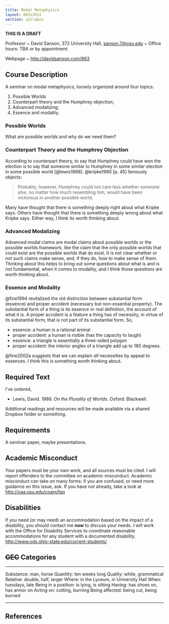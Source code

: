 ```yaml
---
title: Modal Metaphysics
layout: 863s2012
section: syllabus
---
```


**THIS IS A DRAFT**

Professor
  ~ David Sanson, 372 University Hall, <sanson.7@osu.edu>
  ~ Office hours: TBA or by appointment

Webpage
  ~ <http://davidsanson.com/863>

Course Description
------------------

A seminar on modal metaphysics, loosely organized around four topics:

1.  Possible Worlds
2.  Counterpart theory and the Humphrey objection;
3.  Advanced modalizing;
4.  Essence and modality.

### Possible Worlds

What are possible worlds and why do we need them? 

### Counterpart Theory and the Humphrey Objection

According to counterpart theory, to say that Humphrey could have won the
election is to say that someone similar to Humphrey in some similar
election in some possible world [@lewis1968]. @kripke1980 [p. 45]
famously objects:

> Probably, however, Humphrey could not care less whether someone
> *else*, no matter how much resembling him, would have been victorious
> in another possible world.

Many have thought that there is something deeply right about what Kripke
says. Others have thought that there is something deeply wrong about
what Kripke says. Either way, I think its worth thinking about.

### Advanced Modalizing

Advanced modal claims are modal claims about possible worlds or the
possible worlds framework, like the claim that the only possible worlds
that could exist are the possible worlds that do exist. It is not clear
whether or not such claims make sense, and, if they do, how to make
sense of them. Thinking about this helps to bring out some questions
about what is and is not fundamental, when it comes to modality, and I
think those questions are worth thinking about.

### Essence and Modality

@fine1994 revitalized the old distinction between substantial form
(essence) and proper accident (necessary but non-essential property).
The substantial form of a thing is its essence or real definition, the
account of what it is. A proper accident is a feature a thing has of
necessity, in virtue of its substantial form, that is not part of its
substantial form. So,

-   essence: a human is a rational animal
-   proper accident: a human is risible (has the capacity to laugh)
-   essence: a triangle is essentially a three-sided polygon
-   proper accident: the interior angles of a triangle add up to 180
    degrees.

@fine2002a suggests that we can explain *all* necessities by appeal to
essences. I think this is something worth thinking about.

Required Text
--------------

I've ordered,

-   Lewis, David. 1986. *On the Plurality of Worlds*. Oxford: Blackwell.

Additional readings and resources will be made available via a shared
Dropbox folder or something.

Requirements
------------

A seminar paper, maybe presentations.

Academic Misconduct
-------------------

Your papers must be your own work, and all sources must be cited. I will
report offenders to the committee on academic misconduct. Academic
misconduct can take on many forms: if you are confused, or need more
guidance on this issue, ask. If you have not already, take a look at
<http://oaa.osu.edu/coam/faq>

Disabilities
------------

If you need (or may need) an accommodation based on the impact of a
disability, you should contact me **now** to discuss your needs. I will
work with the Office for Disability Services to coordinate reasonable
accommodations for any student with a documented disability.
<http://www.ods.ohio-state.edu/current-students/>

~~GEC~~ Categories
------------------

  ----------------------- ------------------------------------
  Substance:              man, horse
  Quantity:               ten weeks long
  Quality:                white, grammatical
  Relative:               double, half, larger
  Where:                  in the Lyceum, in University Hall
  When:                   tuesdays, late
  Being in a position:    is lying, is sitting
  Having:                 has shoes on, has armor on
  Acting on:              cutting, burning
  Being affected:         being cut, being burned
  ----------------------- ------------------------------------

References
----------
